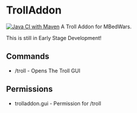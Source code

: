 # TrollAddon
[![Java CI with Maven](https://github.com/LeNinjaHD/TrollAddon/actions/workflows/main.yml/badge.svg)](https://github.com/LeNinjaHD/TrollAddon/actions/workflows/main.yml)
A Troll Addon for MBedWars.

This is still in Early Stage Development!

## Commands
- /troll - Opens The Troll GUI

## Permissions
- trolladdon.gui - Permission for /troll
